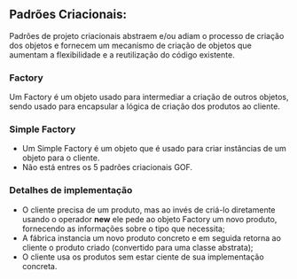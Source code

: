 ## Padrões Criacionais:
Padrões de projeto criacionais abstraem e/ou adiam o processo de criação dos objetos e fornecem um mecanismo de criação de objetos que aumentam a flexibilidade e a reutilização do código existente.

### Factory
Um Factory é um objeto usado para intermediar a criação de outros objetos, sendo usado para encapsular a lógica de criação dos produtos ao cliente.

### Simple Factory
* Um Simple Factory é um objeto que é usado para criar instâncias de um objeto para o cliente. 
* Não está entres os 5 padrões criacionais GOF.

### Detalhes de implementação
* O cliente precisa de um produto, mas ao invés de criá-lo diretamente usando o operador **new** ele pede ao objeto Factory um novo produto, fornecendo as informações sobre o tipo que necessita;
* A fábrica instancia um novo produto concreto e em seguida retorna ao cliente o produto criado (convertido para uma classe abstrata);
* O cliente usa os produtos sem estar ciente de sua implementação concreta.